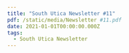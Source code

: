 ```yaml
---
title: "South Utica Newsletter #11"
pdf: /static/media/Newsletter #11.pdf
date: 2021-01-01T00:00:00.000Z
tags:
  - South Utica Newsletter
---
```

